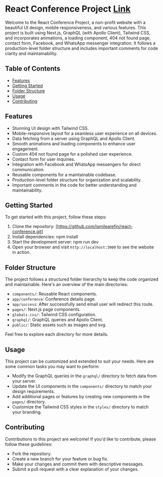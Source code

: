 # React Conference Project [Link](https://react-conference-steel.vercel.app/)

Welcome to the React Conference Project, a non-profit website with a beautiful UI design, mobile responsiveness, and various features. This project is built using Next.js, GraphQL (with Apollo Client), Tailwind CSS, and incorporates animations, a loading component, 404 not found page, contact form, Facebook, and WhatsApp messenger integration. It follows a production-level folder structure and includes important comments for code clarity and maintainability.


## Table of Contents
- [Features](#features)
- [Getting Started](#getting-started)
- [Folder Structure](#folder-structure)
- [Usage](#usage)
- [Contributing](#contributing)

## Features
- Stunning UI design with Tailwind CSS.
- Mobile-responsive layout for a seamless user experience on all devices.
- Data fetching from a server using GraphQL and Apollo Client.
- Smooth animations and loading components to enhance user engagement.
- Custom 404 not found page for a polished user experience.
- Contact form for user inquiries.
- Integration with Facebook and WhatsApp messengers for direct communication.
- Reusable components for a maintainable codebase.
- Production-level folder structure for organization and scalability.
- Important comments in the code for better understanding and maintainability.

## Getting Started
To get started with this project, follow these steps:

1. Clone the repository: [https://github.com/ismilearefin/react-conference.git]
2. Install dependencies: npm install
3. Start the development server: npm run dev
4. Open your browser and visit `http://localhost:3000` to see the website in action.

## Folder Structure
The project follows a structured folder hierarchy to keep the code organized and maintainable. Here's an overview of the main directories:

- `components/`: Reusable React components.
- `app/conference`: Conference details page.
- `app/success`: After successfully send email user will redirect this route.
- `pages/`: Next.js page components.
- `globals.css/`: Tailwind CSS configuration.
- `graphql/`: GraphQL queries and Apollo Client.
- `public/`: Static assets such as images and svg.

Feel free to explore each directory for more details.

## Usage
This project can be customized and extended to suit your needs. Here are some common tasks you may want to perform:

- Modify the GraphQL queries in the `graphql/` directory to fetch data from your server.
- Update the UI components in the `components/` directory to match your design requirements.
- Add additional pages or features by creating new components in the `pages/` directory.
- Customize the Tailwind CSS styles in the `styles/` directory to match your branding.

## Contributing
Contributions to this project are welcome! If you'd like to contribute, please follow these guidelines:
- Fork the repository.
- Create a new branch for your feature or bug fix.
- Make your changes and commit them with descriptive messages.
- Submit a pull request with a clear explanation of your changes.